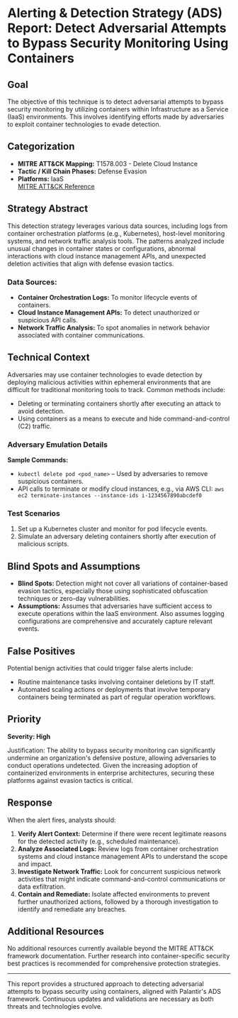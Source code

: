 # Alerting & Detection Strategy (ADS) Report: Detect Adversarial Attempts to Bypass Security Monitoring Using Containers

## Goal
The objective of this technique is to detect adversarial attempts to bypass security monitoring by utilizing containers within Infrastructure as a Service (IaaS) environments. This involves identifying efforts made by adversaries to exploit container technologies to evade detection.

## Categorization
- **MITRE ATT&CK Mapping:** T1578.003 - Delete Cloud Instance
- **Tactic / Kill Chain Phases:** Defense Evasion
- **Platforms:** IaaS  
  [MITRE ATT&CK Reference](https://attack.mitre.org/techniques/T1578/003)

## Strategy Abstract
This detection strategy leverages various data sources, including logs from container orchestration platforms (e.g., Kubernetes), host-level monitoring systems, and network traffic analysis tools. The patterns analyzed include unusual changes in container states or configurations, abnormal interactions with cloud instance management APIs, and unexpected deletion activities that align with defense evasion tactics.

### Data Sources:
- **Container Orchestration Logs:** To monitor lifecycle events of containers.
- **Cloud Instance Management APIs:** To detect unauthorized or suspicious API calls.
- **Network Traffic Analysis:** To spot anomalies in network behavior associated with container communications.

## Technical Context
Adversaries may use container technologies to evade detection by deploying malicious activities within ephemeral environments that are difficult for traditional monitoring tools to track. Common methods include:
- Deleting or terminating containers shortly after executing an attack to avoid detection.
- Using containers as a means to execute and hide command-and-control (C2) traffic.

### Adversary Emulation Details
**Sample Commands:**
- `kubectl delete pod <pod_name>` – Used by adversaries to remove suspicious containers.
- API calls to terminate or modify cloud instances, e.g., via AWS CLI: `aws ec2 terminate-instances --instance-ids i-1234567890abcdef0`

### Test Scenarios
1. Set up a Kubernetes cluster and monitor for pod lifecycle events.
2. Simulate an adversary deleting containers shortly after execution of malicious scripts.

## Blind Spots and Assumptions
- **Blind Spots:** Detection might not cover all variations of container-based evasion tactics, especially those using sophisticated obfuscation techniques or zero-day vulnerabilities.
- **Assumptions:** Assumes that adversaries have sufficient access to execute operations within the IaaS environment. Also assumes logging configurations are comprehensive and accurately capture relevant events.

## False Positives
Potential benign activities that could trigger false alerts include:
- Routine maintenance tasks involving container deletions by IT staff.
- Automated scaling actions or deployments that involve temporary containers being terminated as part of regular operation workflows.

## Priority
**Severity: High**

Justification: The ability to bypass security monitoring can significantly undermine an organization's defensive posture, allowing adversaries to conduct operations undetected. Given the increasing adoption of containerized environments in enterprise architectures, securing these platforms against evasion tactics is critical.

## Response
When the alert fires, analysts should:
1. **Verify Alert Context:** Determine if there were recent legitimate reasons for the detected activity (e.g., scheduled maintenance).
2. **Analyze Associated Logs:** Review logs from container orchestration systems and cloud instance management APIs to understand the scope and impact.
3. **Investigate Network Traffic:** Look for concurrent suspicious network activities that might indicate command-and-control communications or data exfiltration.
4. **Contain and Remediate:** Isolate affected environments to prevent further unauthorized actions, followed by a thorough investigation to identify and remediate any breaches.

## Additional Resources
No additional resources currently available beyond the MITRE ATT&CK framework documentation. Further research into container-specific security best practices is recommended for comprehensive protection strategies.

---

This report provides a structured approach to detecting adversarial attempts to bypass security using containers, aligned with Palantir's ADS framework. Continuous updates and validations are necessary as both threats and technologies evolve.